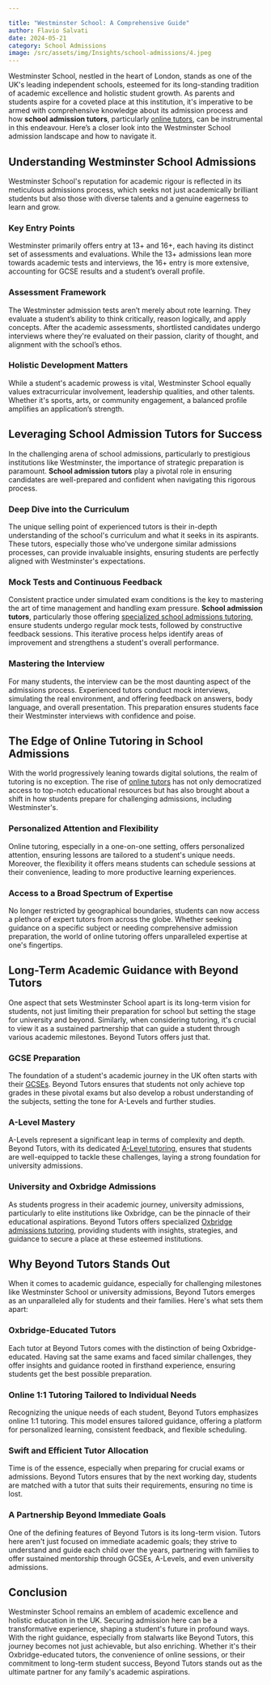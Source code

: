 ```yaml
---

title: "Westminster School: A Comprehensive Guide"
author: Flavio Salvati
date: 2024-05-21
category: School Admissions
image: /src/assets/img/Insights/school-admissions/4.jpeg
---
```


Westminster School, nestled in the heart of London, stands as one of the UK's leading independent schools, esteemed for its long-standing tradition of academic excellence and holistic student growth. As parents and students aspire for a coveted place at this institution, it's imperative to be armed with comprehensive knowledge about its admission process and how **school admission tutors**, particularly [online tutors](https://www.beyond-tutors.com), can be instrumental in this endeavour. Here’s a closer look into the Westminster School admission landscape and how to navigate it.

## Understanding Westminster School Admissions

Westminster School's reputation for academic rigour is reflected in its meticulous admissions process, which seeks not just academically brilliant students but also those with diverse talents and a genuine eagerness to learn and grow.

### Key Entry Points

Westminster primarily offers entry at 13+ and 16+, each having its distinct set of assessments and evaluations. While the 13+ admissions lean more towards academic tests and interviews, the 16+ entry is more extensive, accounting for GCSE results and a student’s overall profile.

### Assessment Framework

The Westminster admission tests aren’t merely about rote learning. They evaluate a student’s ability to think critically, reason logically, and apply concepts. After the academic assessments, shortlisted candidates undergo interviews where they're evaluated on their passion, clarity of thought, and alignment with the school’s ethos.

### Holistic Development Matters

While a student's academic prowess is vital, Westminster School equally values extracurricular involvement, leadership qualities, and other talents. Whether it's sports, arts, or community engagement, a balanced profile amplifies an application’s strength.

## Leveraging School Admission Tutors for Success

In the challenging arena of school admissions, particularly to prestigious institutions like Westminster, the importance of strategic preparation is paramount. **School admission tutors** play a pivotal role in ensuring candidates are well-prepared and confident when navigating this rigorous process.

### Deep Dive into the Curriculum

The unique selling point of experienced tutors is their in-depth understanding of the school's curriculum and what it seeks in its aspirants. These tutors, especially those who've undergone similar admissions processes, can provide invaluable insights, ensuring students are perfectly aligned with Westminster's expectations.

### Mock Tests and Continuous Feedback

Consistent practice under simulated exam conditions is the key to mastering the art of time management and handling exam pressure. **School admission tutors**, particularly those offering [specialized school admissions tutoring](https://www.beyond-tutors.com/school-admissions.html), ensure students undergo regular mock tests, followed by constructive feedback sessions. This iterative process helps identify areas of improvement and strengthens a student's overall performance.

### Mastering the Interview

For many students, the interview can be the most daunting aspect of the admissions process. Experienced tutors conduct mock interviews, simulating the real environment, and offering feedback on answers, body language, and overall presentation. This preparation ensures students face their Westminster interviews with confidence and poise.

## The Edge of Online Tutoring in School Admissions

With the world progressively leaning towards digital solutions, the realm of tutoring is no exception. The rise of [online tutors](https://www.beyond-tutors.com) has not only democratized access to top-notch educational resources but has also brought about a shift in how students prepare for challenging admissions, including Westminster's.

### Personalized Attention and Flexibility

Online tutoring, especially in a one-on-one setting, offers personalized attention, ensuring lessons are tailored to a student's unique needs. Moreover, the flexibility it offers means students can schedule sessions at their convenience, leading to more productive learning experiences.

### Access to a Broad Spectrum of Expertise

No longer restricted by geographical boundaries, students can now access a plethora of expert tutors from across the globe. Whether seeking guidance on a specific subject or needing comprehensive admission preparation, the world of online tutoring offers unparalleled expertise at one's fingertips.

## Long-Term Academic Guidance with Beyond Tutors

One aspect that sets Westminster School apart is its long-term vision for students, not just limiting their preparation for school but setting the stage for university and beyond. Similarly, when considering tutoring, it's crucial to view it as a sustained partnership that can guide a student through various academic milestones. Beyond Tutors offers just that.

### GCSE Preparation

The foundation of a student's academic journey in the UK often starts with their [GCSEs](https://www.beyond-tutors.com/GCSE.html). Beyond Tutors ensures that students not only achieve top grades in these pivotal exams but also develop a robust understanding of the subjects, setting the tone for A-Levels and further studies.

### A-Level Mastery

A-Levels represent a significant leap in terms of complexity and depth. Beyond Tutors, with its dedicated [A-Level tutoring](https://www.beyond-tutors.com/A-Levels.html), ensures that students are well-equipped to tackle these challenges, laying a strong foundation for university admissions.

### University and Oxbridge Admissions

As students progress in their academic journey, university admissions, particularly to elite institutions like Oxbridge, can be the pinnacle of their educational aspirations. Beyond Tutors offers specialized [Oxbridge admissions tutoring](https://www.beyond-tutors.com/university-admission/oxbridge.html), providing students with insights, strategies, and guidance to secure a place at these esteemed institutions.

## Why Beyond Tutors Stands Out

When it comes to academic guidance, especially for challenging milestones like Westminster School or university admissions, Beyond Tutors emerges as an unparalleled ally for students and their families. Here's what sets them apart:

### Oxbridge-Educated Tutors

Each tutor at Beyond Tutors comes with the distinction of being Oxbridge-educated. Having sat the same exams and faced similar challenges, they offer insights and guidance rooted in firsthand experience, ensuring students get the best possible preparation.

### Online 1:1 Tutoring Tailored to Individual Needs

Recognizing the unique needs of each student, Beyond Tutors emphasizes online 1:1 tutoring. This model ensures tailored guidance, offering a platform for personalized learning, consistent feedback, and flexible scheduling.

### Swift and Efficient Tutor Allocation

Time is of the essence, especially when preparing for crucial exams or admissions. Beyond Tutors ensures that by the next working day, students are matched with a tutor that suits their requirements, ensuring no time is lost.

### A Partnership Beyond Immediate Goals

One of the defining features of Beyond Tutors is its long-term vision. Tutors here aren't just focused on immediate academic goals; they strive to understand and guide each child over the years, partnering with families to offer sustained mentorship through GCSEs, A-Levels, and even university admissions.

## Conclusion

Westminster School remains an emblem of academic excellence and holistic education in the UK. Securing admission here can be a transformative experience, shaping a student's future in profound ways. With the right guidance, especially from stalwarts like Beyond Tutors, this journey becomes not just achievable, but also enriching. Whether it's their Oxbridge-educated tutors, the convenience of online sessions, or their commitment to long-term student success, Beyond Tutors stands out as the ultimate partner for any family's academic aspirations.